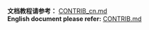 **文档教程请参考：** [CONTRIB_cn.md](../docs/featured_model/CONTRIB_cn.md)  <br/>
**English document please refer:** [CONTRIB.md](../docs/featured_model/CONTRIB.md)
